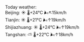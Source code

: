 Today weather:  
Beijing: ☀️   🌡️+24°C 🌬️↖15km/h  
Tianjin: ☀️   🌡️+21°C 🌬️↑19km/h  
Shijiazhuang: ☀️   🌡️+24°C 🌬️↑19km/h  
Tangshan: ⛅️  🌡️+22°C 🌬️↑18km/h  
